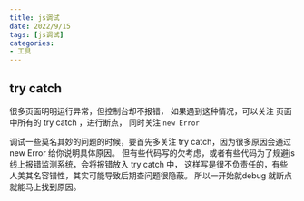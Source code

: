 ```yaml
---
title: js调试
date: 2022/9/15
tags: [js调试]
categories: 
- 工具
---
```


## try catch
很多页面明明运行异常，但控制台却不报错，
如果遇到这种情况，可以关注 页面中所有的 try catch ，进行断点，
同时关注 `new Error`

调试一些莫名其妙的问题的时候，要首先多关注 try catch，因为很多原因会通过 new Error 给你说明具体原因。
但有些代码写的欠考虑，或者有些代码为了规避js线上报错监测系统，会将报错放入 try catch 中，
这样写是很不负责任的，有些人美其名容错性，其实可能导致后期查问题很隐蔽。
所以一开始就debug 就断点 就能马上找到原因。


